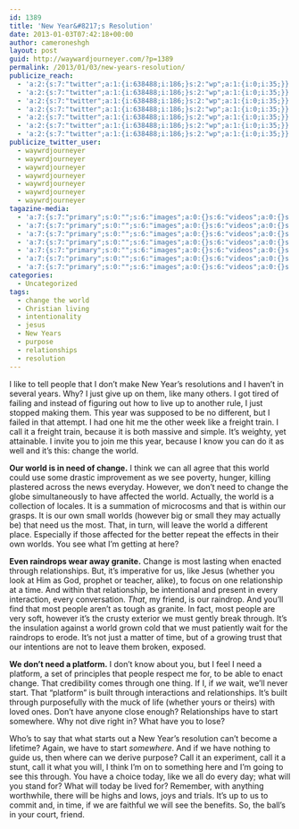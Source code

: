 ```yaml
---
id: 1389
title: 'New Year&#8217;s Resolution'
date: 2013-01-03T07:42:18+00:00
author: cameroneshgh
layout: post
guid: http://waywardjourneyer.com/?p=1389
permalink: /2013/01/03/new-years-resolution/
publicize_reach:
  - 'a:2:{s:7:"twitter";a:1:{i:638488;i:186;}s:2:"wp";a:1:{i:0;i:35;}}'
  - 'a:2:{s:7:"twitter";a:1:{i:638488;i:186;}s:2:"wp";a:1:{i:0;i:35;}}'
  - 'a:2:{s:7:"twitter";a:1:{i:638488;i:186;}s:2:"wp";a:1:{i:0;i:35;}}'
  - 'a:2:{s:7:"twitter";a:1:{i:638488;i:186;}s:2:"wp";a:1:{i:0;i:35;}}'
  - 'a:2:{s:7:"twitter";a:1:{i:638488;i:186;}s:2:"wp";a:1:{i:0;i:35;}}'
  - 'a:2:{s:7:"twitter";a:1:{i:638488;i:186;}s:2:"wp";a:1:{i:0;i:35;}}'
  - 'a:2:{s:7:"twitter";a:1:{i:638488;i:186;}s:2:"wp";a:1:{i:0;i:35;}}'
publicize_twitter_user:
  - waywrdjourneyer
  - waywrdjourneyer
  - waywrdjourneyer
  - waywrdjourneyer
  - waywrdjourneyer
  - waywrdjourneyer
  - waywrdjourneyer
tagazine-media:
  - 'a:7:{s:7:"primary";s:0:"";s:6:"images";a:0:{}s:6:"videos";a:0:{}s:11:"image_count";i:0;s:6:"author";s:8:"19879429";s:7:"blog_id";s:8:"19280981";s:9:"mod_stamp";s:19:"2013-01-03 12:42:18";}'
  - 'a:7:{s:7:"primary";s:0:"";s:6:"images";a:0:{}s:6:"videos";a:0:{}s:11:"image_count";i:0;s:6:"author";s:8:"19879429";s:7:"blog_id";s:8:"19280981";s:9:"mod_stamp";s:19:"2013-01-03 12:42:18";}'
  - 'a:7:{s:7:"primary";s:0:"";s:6:"images";a:0:{}s:6:"videos";a:0:{}s:11:"image_count";i:0;s:6:"author";s:8:"19879429";s:7:"blog_id";s:8:"19280981";s:9:"mod_stamp";s:19:"2013-01-03 12:42:18";}'
  - 'a:7:{s:7:"primary";s:0:"";s:6:"images";a:0:{}s:6:"videos";a:0:{}s:11:"image_count";i:0;s:6:"author";s:8:"19879429";s:7:"blog_id";s:8:"19280981";s:9:"mod_stamp";s:19:"2013-01-03 12:42:18";}'
  - 'a:7:{s:7:"primary";s:0:"";s:6:"images";a:0:{}s:6:"videos";a:0:{}s:11:"image_count";i:0;s:6:"author";s:8:"19879429";s:7:"blog_id";s:8:"19280981";s:9:"mod_stamp";s:19:"2013-01-03 12:42:18";}'
  - 'a:7:{s:7:"primary";s:0:"";s:6:"images";a:0:{}s:6:"videos";a:0:{}s:11:"image_count";i:0;s:6:"author";s:8:"19879429";s:7:"blog_id";s:8:"19280981";s:9:"mod_stamp";s:19:"2013-01-03 12:42:18";}'
  - 'a:7:{s:7:"primary";s:0:"";s:6:"images";a:0:{}s:6:"videos";a:0:{}s:11:"image_count";i:0;s:6:"author";s:8:"19879429";s:7:"blog_id";s:8:"19280981";s:9:"mod_stamp";s:19:"2013-01-03 12:42:18";}'
categories:
  - Uncategorized
tags:
  - change the world
  - Christian living
  - intentionality
  - jesus
  - New Years
  - purpose
  - relationships
  - resolution
---
```

I like to tell people that I don&#8217;t make New Year&#8217;s resolutions and I haven&#8217;t in several years. Why? I just give up on them, like many others. I got tired of failing and instead of figuring out how to live up to another rule, I just stopped making them. This year was supposed to be no different, but I failed in that attempt. I had one hit me the other week like a freight train. I call it a freight train, because it is both massive and simple. It&#8217;s weighty, yet attainable. I invite you to join me this year, because I know you can do it as well and it&#8217;s this: change the world.

**Our world is in need of change.** I think we can all agree that this world could use some drastic improvement as we see poverty, hunger, killing plastered across the news everyday. However, we don&#8217;t need to change the globe simultaneously to have affected the world. Actually, the world is a collection of locales. It is a summation of microcosms and that is within our grasps. It is our own small worlds (however big or small they may actually be) that need us the most. That, in turn, will leave the world a different place. Especially if those affected for the better repeat the effects in their own worlds. You see what I&#8217;m getting at here?

**Even raindrops wear away granite.** Change is most lasting when enacted through relationships. But, it&#8217;s imperative for us, like Jesus (whether you look at Him as God, prophet or teacher, alike), to focus on one relationship at a time. And within that relationship, be intentional and present in every interaction, every conversation. _That_, my friend, is our raindrop. And you&#8217;ll find that most people aren&#8217;t as tough as granite. In fact, most people are very soft, however it&#8217;s the crusty exterior we must gently break through. It&#8217;s the insulation against a world grown cold that we must patiently wait for the raindrops to erode. It&#8217;s not just a matter of time, but of a growing trust that our intentions are not to leave them broken, exposed.

**We don&#8217;t need a platform.** I don&#8217;t know about you, but I feel I need a platform, a set of principles that people respect me for, to be able to enact change. That credibility comes through one thing. If I, if _we_ wait, we&#8217;ll never start. That &#8220;platform&#8221; is built through interactions and relationships. It&#8217;s built through purposefully with the muck of life (whether yours or theirs) with loved ones. Don&#8217;t have anyone close enough? Relationships have to start somewhere. Why not dive right in? What have you to lose?

Who&#8217;s to say that what starts out a New Year&#8217;s resolution can&#8217;t become a lifetime? Again, we have to start _somewhere_. And if we have nothing to guide us, then where can we derive purpose? Call it an experiment, call it a stunt, call it what you will, I think I&#8217;m on to something here and I&#8217;m going to see this through. You have a choice today, like we all do every day; what will you stand for? What will today be lived for? Remember, with anything worthwhile, there will be highs and lows, joys and trials. It&#8217;s up to us to commit and, in time, if we are faithful we will see the benefits. So, the ball&#8217;s in your court, friend.